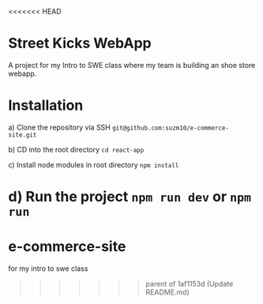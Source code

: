 <<<<<<< HEAD
# Street Kicks WebApp
A project for my Intro to SWE class where my team is building an shoe store webapp.

# Installation
a) Clone the repository via SSH ``git@github.com:suzm10/e-commerce-site.git``

b) CD into the root directory ``cd react-app``

c) Install node modules in root directory ``npm install``

d) Run the project ``npm run dev`` or ``npm run``
=======
# e-commerce-site
for my intro to swe class
>>>>>>> parent of 1af1153d (Update README.md)
